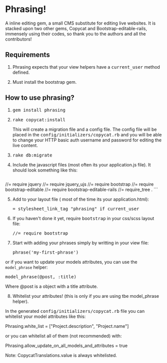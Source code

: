 # Phrasing!

A inline editing gem, a small CMS substitute for editing live websites. 
It is stacked upon two other gems, Copycat and Bootstrap-editable-rails, immensely using their codes, so thank you to the authors and all the contributors! 

## Requirements

1. Phrasing expects that your view helpers have a <tt>current_user</tt> method defined.
	
2. Must install the bootstrap gem.

## How to use phrasing?

1. <tt> gem install phrasing </tt>

2. <tt> rake copycat:install </tt>

	This will create a migration file and a config file. The config file will be placed in the <tt>config/initializers/copycat.rb</tt> and you will be able to change your HTTP basic auth username and password for editing the live content. 

3. <tt> rake db:migrate </tt>

4. Include the javascript files (most often its your application.js file). It should look something like this:

	```javascript
//= require jquery
//= require jquery_ujs
//= require bootstrap
//= require bootstrap-editable
//= require bootstrap-editable-rails
//= require_tree .
	```

5. Add to your layout file ( most of the time its your application.html):

	<tt>= stylesheet_link_tag "phrasing" if current_user</tt>
	
6. If you haven't done it yet, require <tt>bootstrap</tt> in your css/scss layout file:

	<tt>//= require bootstrap</tt>

7. Start with adding your phrases simply by writting in your view file:

	<tt>phrase('my-first-phrase')</tt>

  or if you want to update your models attributes, you can use the `model_phrase` helper:

  <tt>model_phrase(@post, :title)</tt>

  Where @post is a object with a title attribute.

8. Whitelist your attributes! (this is only if you are using tbe model_phrase helper).

  In the generated <tt>config/initializers/copycat.rb</tt> file you can whitelist your model attributes like this:

  Phrasing.white_list = ["Project.description", "Project.name"]

  or you can whitelist all of them (not recommended) with:

  Phrasing.allow_update_on_all_models_and_attributes = true

  Note: CopycatTranslations.value is always whitelisted.